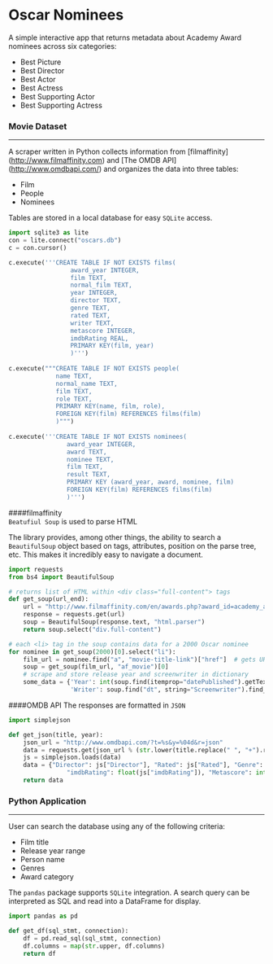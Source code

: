 # Oscar Nominees

A simple interactive app that returns metadata about Academy Award nominees across six categories:
* Best Picture
* Best Director
* Best Actor
* Best Actress
* Best Supporting Actor
* Best Supporting Actress

### Movie Dataset
---
A scraper written in Python collects information from [filmaffinity] (http://www.filmaffinity.com) and [The OMDB API] (http://www.omdbapi.com/) and organizes the data into three tables:
* Film
* People
* Nominees

Tables are stored in a local database for easy `SQLite` access.
```python
import sqlite3 as lite
con = lite.connect("oscars.db")
c = con.cursor()

c.execute('''CREATE TABLE IF NOT EXISTS films(
                 award_year INTEGER,
                 film TEXT,
                 normal_film TEXT,
                 year INTEGER,
                 director TEXT,
                 genre TEXT,
                 rated TEXT,
                 writer TEXT,
                 metascore INTEGER,
                 imdbRating REAL,
                 PRIMARY KEY(film, year)
                 )''')
    
c.execute("""CREATE TABLE IF NOT EXISTS people(
             name TEXT, 
             normal_name TEXT, 
             film TEXT, 
             role TEXT, 
             PRIMARY KEY(name, film, role),
             FOREIGN KEY(film) REFERENCES films(film)
             )""")
             
c.execute('''CREATE TABLE IF NOT EXISTS nominees(
                award_year INTEGER,
                award TEXT,
                nominee TEXT,
                film TEXT,
                result TEXT,
                PRIMARY KEY (award_year, award, nominee, film)
                FOREIGN KEY(film) REFERENCES films(film)
                )''')             

```

####filmaffinity    
`Beatufiul Soup` is used to parse HTML

The library provides, among other things, the ability to search a `BeautifulSoup` object based on tags, attributes, position on the parse tree, etc. This makes it incredibly easy to navigate a document.

```python
import requests
from bs4 import BeautifulSoup

# returns list of HTML within <div class="full-content"> tags
def get_soup(url_end):
    url = "http://www.filmaffinity.com/en/awards.php?award_id=academy_awards&year=" + str(url_end)
    response = requests.get(url)
    soup = BeautifulSoup(response.text, "html.parser")
    return soup.select("div.full-content")

# each <li> tag in the soup contains data for a 2000 Oscar nominee
for nominee in get_soup(2000)[0].select("li"):
    film_url = nominee.find("a", "movie-title-link")["href"]  # gets URL for the <a class="movie-title-link"> tag
    soup = get_soup(film_url, "af_movie")[0]
    # scrape and store release year and screenwriter in dictionary
    some_data = {'Year': int(soup.find(itemprop="datePublished").getText()),
                 'Writer': soup.find("dt", string="Screenwriter").find_next("dd").getText()}
```

####OMDB API
The responses are formatted in `JSON`
```python  
import simplejson

def get_json(title, year):
    json_url = "http://www.omdbapi.com/?t=%s&y=%04d&r=json"
    data = requests.get(json_url % (str.lower(title.replace(" ", "+").replace("&", "%26")), year)).content
    js = simplejson.loads(data)
    data = {"Director": js["Director"], "Rated": js["Rated"], "Genre": js["Genre"],
                "imdbRating": float(js["imdbRating"]), "Metascore": int(js["Metascore"])}
    return data
```
    



### Python Application
----
User can search the database using any of the following criteria:
* Film title
* Release year range
* Person name
* Genres
* Award category

The `pandas` package supports `SQLite` integration. A search query can be interpreted as SQL and read into a DataFrame for display.

```python
import pandas as pd

def get_df(sql_stmt, connection):
    df = pd.read_sql(sql_stmt, connection)
    df.columns = map(str.upper, df.columns)
    return df
```


